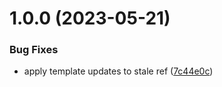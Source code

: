# 1.0.0 (2023-05-21)


### Bug Fixes

* apply template updates to stale ref ([7c44e0c](https://github.com/Mirasaki/cftools-discord-bot/commit/7c44e0c2084fcd48248bf617db6cccaf45b47c01))
